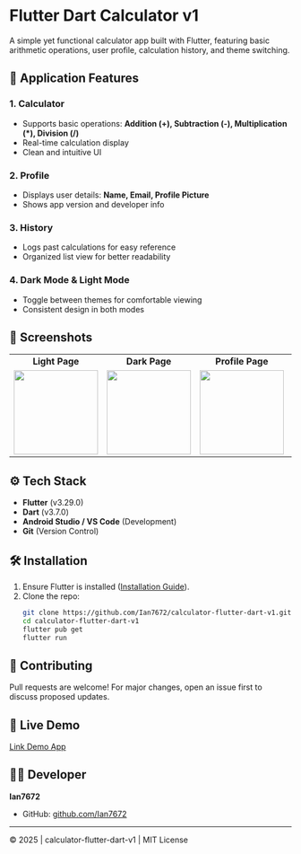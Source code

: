 # Flutter Dart Calculator v1  

A simple yet functional calculator app built with Flutter, featuring basic arithmetic operations, user profile, calculation history, and theme switching.  

## 📱 Application Features  

### 1. **Calculator**  
- Supports basic operations: **Addition (+), Subtraction (-), Multiplication (*), Division (/)**  
- Real-time calculation display  
- Clean and intuitive UI  

### 2. **Profile**  
- Displays user details: **Name, Email, Profile Picture**  
- Shows app version and developer info  

### 3. **History**  
- Logs past calculations for easy reference  
- Organized list view for better readability  

### 4. **Dark Mode & Light Mode**  
- Toggle between themes for comfortable viewing  
- Consistent design in both modes  

## 📸 Screenshots  

<table>
  <tr>
    <td align="center"><b>Light Page</b></td>
    <td align="center"><b>Dark Page</b></td>
    <td align="center"><b>Profile Page</b></td>
    <td align="center"><b>History Page</b></td>
  </tr>
  <tr>
    <td><img src="![light](https://github.com/user-attachments/assets/776a3d33-118d-4551-938d-9dc72911cd76)" width="150"></td>
    <td><img src="![dark](https://github.com/user-attachments/assets/184adcfb-b9f9-4a3f-839d-48cf20dd2e28)" width="150"></td>
    <td><img src="![profile](https://github.com/user-attachments/assets/d56aa1fb-f1d5-4b63-9258-4967e4bb6aef)" width="150"></td>
    <td><img src="![history](https://github.com/user-attachments/assets/52032f88-5206-4bd4-8029-765660219073)" width="150"></td>
  </tr>
</table>

## ⚙️ Tech Stack  
- **Flutter** (v3.29.0)  
- **Dart** (v3.7.0)  
- **Android Studio / VS Code** (Development)  
- **Git** (Version Control)  

## 🛠️ Installation  
1. Ensure Flutter is installed ([Installation Guide](https://docs.flutter.dev/get-started/install)).  
2. Clone the repo:  
   ```sh
   git clone https://github.com/Ian7672/calculator-flutter-dart-v1.git
   cd calculator-flutter-dart-v1
   flutter pub get
   flutter run
   ```

## 🤝 Contributing  
Pull requests are welcome! For major changes, open an issue first to discuss proposed updates.  

## 📲 Live Demo  
[Link Demo App]()

## 👨‍💻 Developer  
**Ian7672**  
- GitHub: [github.com/Ian7672](https://github.com/Ian7672)  

---  
© 2025 | calculator-flutter-dart-v1 | MIT License  
